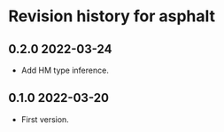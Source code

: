# Revision history for asphalt

## 0.2.0 2022-03-24

* Add HM type inference.

## 0.1.0 2022-03-20

* First version.
